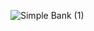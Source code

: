![Simple Bank (1)](https://github.com/user-attachments/assets/8a493c1f-7e8d-4119-aa7d-e99b19c7b228)
